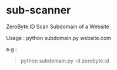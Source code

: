 # sub-scanner
ZeroByte.ID
Scan Subdomain of a Website

Usage :
python subdomain.py website.com

e.g :
> python subdomain.py -d zerobyte.id
> 
